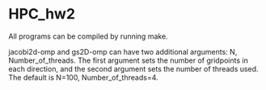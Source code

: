 # HPC_hw2

All programs can be compiled by running make.

jacobi2d-omp and gs2D-omp can have two additional arguments: N, Number_of_threads. The first argument sets the number of gridpoints in each direction, and the second argument sets the number of threads used. The default is N=100, Number_of_threads=4.
